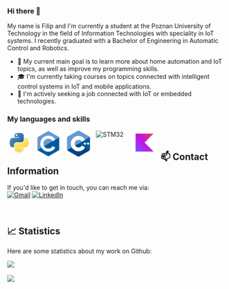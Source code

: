 ### Hi there 👋 
My name is Filip and I'm currently a student at the Poznan University of Technology in the field of Information Technologies with speciality in IoT systems. I recently graduated with a Bachelor of Engineering in Automatic Control and Robotics. 

<!--
**Bfili/Bfili** is a ✨ _special_ ✨ repository because its `README.md` (this file) appears on your GitHub profile.

Here are some ideas to get you started:

- 🔭 I’m currently working on ...
- 🌱 I’m currently learning ...
- 👯 I’m looking to collaborate on ...
- 🤔 I’m looking for help with ...
- 💬 Ask me about ...
- 📫 How to reach me: ...
- 😄 Pronouns: ...
- ⚡ Fun fact: ...
-->


- 🔭 My current main goal is to learn more about home automation and IoT topics, as well as improve my programming skills.
- :mortar_board: I'm currently taking courses on topics connected with intelligent control systems in IoT and mobile applications.
- 🔎 I'm actively seeking a job connected with IoT or embedded technologies.

### My languages and skills
[<img align="left" alt="Python" width="55px" src="https://github.com/devicons/devicon/blob/v2.15.0/icons/python/python-original.svg" style="padding-right:10px;" />][python]
[<img align="left" alt="C" width="60px" src="https://github.com/devicons/devicon/blob/v2.15.0/icons/c/c-original.svg" style="padding-right:10px;" />][c]
[<img align="left" alt="Cpp" width="60px" src="https://github.com/devicons/devicon/blob/v2.15.0/icons/cplusplus/cplusplus-original.svg" style="padding-right:10px;" />][cpp]
[<img align="left" alt="STM32" width="75px" src="https://camo.githubusercontent.com/543ca18be7d168e82ea913aefe4f39ab3831c6365a088da2ccf5d0773fad20ea/68747470733a2f2f75706c6f61642e77696b696d656469612e6f72672f77696b6970656469612f636f6d6d6f6e732f642f64642f53544d6963726f656c656374726f6e6963732e706e67" style="padding-right:10px;" />][stm32]
[<img align="left" alt="Kotlin" width="55px" src="https://github.com/devicons/devicon/blob/v2.15.0/icons/kotlin/kotlin-original.svg" style="padding-right:10px;" />][kotlin]


[kotlin]: https://kotlinlang.org/
[python]: https://www.python.org/
[c]: https://en.cppreference.com/w/c/language
[cpp]: https://en.cppreference.com/w/
[stm32]: https://www.st.com/en/microcontrollers-microprocessors/stm32-32-bit-arm-cortex-mcus.html

<br/>

## 📫 Contact Information
If you'd like to get in touch, you can reach me via: <br/>
[![Gmail](https://img.icons8.com/fluent/48/000000/gmail-new.png)](mailto:filipbochniak2012@gmail.com)
[![LinkedIn](https://img.icons8.com/fluent/48/000000/linkedin.png)](https://www.linkedin.com/in/filip-bochniak-78a4331b4)

<br/>

## 📈 Statistics
Here are some statistics about my work on Github:

<picture>
<source 
  srcset="https://github-readme-stats.vercel.app/api?username=Bfili&show_icons=true&count_private=true&theme=dark"
  media="(prefers-color-scheme: dark)"
/>
<source
  srcset="https://github-readme-stats.vercel.app/api?username=Bfili&show_icons=true&count_private=true&theme=bright"
  media="(prefers-color-scheme: light), (prefers-color-scheme: no-preference)"
/>
<img src="https://github-readme-stats.vercel.app/api?username=Bfili&show_icons=true&count_private=true&theme=bright" />
</picture>

![](https://komarev.com/ghpvc/?username=Bfili&label=Views&color=green)
